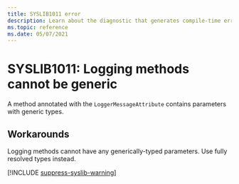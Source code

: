 ```yaml
---
title: SYSLIB1011 error
description: Learn about the diagnostic that generates compile-time error SYSLIB1011.
ms.topic: reference
ms.date: 05/07/2021
---
```


# SYSLIB1011: Logging methods cannot be generic

A method annotated with the `LoggerMessageAttribute` contains parameters with generic types.

## Workarounds

Logging methods cannot have any generically-typed parameters. Use fully resolved types instead.

[!INCLUDE [suppress-syslib-warning](includes/suppress-syslib-diagnostics.md)]
